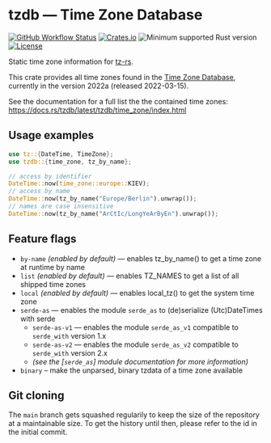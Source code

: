 # tzdb — Time Zone Database

[![GitHub Workflow Status](https://img.shields.io/github/workflow/status/Kijewski/tzdb/CI?logo=github)](https://github.com/Kijewski/tzdb/actions/workflows/ci.yml)
[![Crates.io](https://img.shields.io/crates/v/tzdb?logo=rust)](https://crates.io/crates/tzdb)
![Minimum supported Rust version](https://img.shields.io/badge/rustc-1.57+-important?logo=rust "Minimum Supported Rust Version")
[![License](https://img.shields.io/crates/l/tzdb?color=informational&logo=apache)](/LICENSES)

Static time zone information for [tz-rs](https://crates.io/crates/tz-rs).

This crate provides all time zones found in the [Time Zone Database](https://www.iana.org/time-zones),
currently in the version 2022a (released 2022-03-15).

See the documentation for a full list the the contained time zones:
<https://docs.rs/tzdb/latest/tzdb/time_zone/index.html>

## Usage examples

```rust
use tz::{DateTime, TimeZone};
use tzdb::{time_zone, tz_by_name};

// access by identifier
DateTime::now(time_zone::europe::KIEV);
// access by name
DateTime::now(tz_by_name("Europe/Berlin").unwrap());
// names are case insensitive
DateTime::now(tz_by_name("ArCtIc/LongYeArByEn").unwrap());
```

## Feature flags

* `by-name` *(enabled by default)* — enables tz_by_name() to get a time zone at runtime by name
* `list` *(enabled by default)* — enables TZ_NAMES to get a list of all shipped time zones
* `local` *(enabled by default)* — enables local_tz() to get the system time zone
* `serde-as` — enables the module `serde_as` to (de)serialize (Utc)DateTimes with serde
   * `serde-as-v1` — enables the module `serde_as_v1` compatible to `serde_with` version 1.x
   * `serde-as-v2` — enables the module `serde_as_v2` compatible to `serde_with` version 2.x
   * *(see the [`serde_as`] module documentation for more information)*
* `binary` – make the unparsed, binary tzdata of a time zone available

## Git cloning

The `main` branch gets squashed regularily to keep the size of the repository at a maintainable size.
To get the history until then, please refer to the id in the initial commit.
